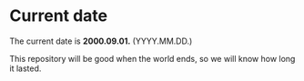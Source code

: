# Current date

The current date is **2000.09.01.** (YYYY.MM.DD.)

This repository will be good when the world ends, so we will know how long it lasted.